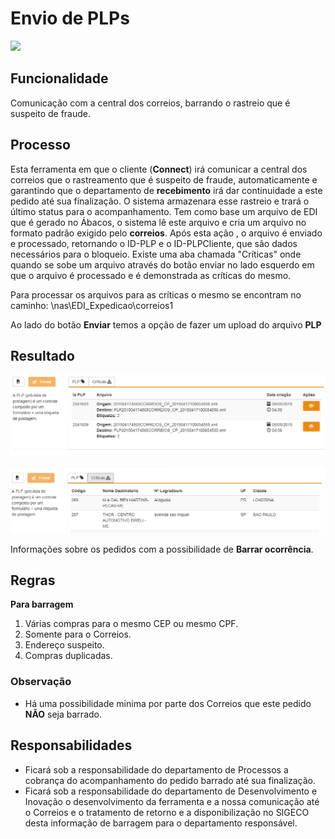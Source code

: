 # Envio de PLPs

![](http://developers.connectparts.com.br/imagens/fluxoBarragem01.png)

## Funcionalidade

Comunicação com a central dos correios, barrando o rastreio que é suspeito de fraude.

## Processo

Esta ferramenta em que o cliente \(**Connect**\) irá comunicar a central dos correios que o rastreamento que é suspeito de fraude, automaticamente e garantindo que o departamento de **recebimento** irá dar continuidade a este pedido até sua finalização. O sistema armazenara esse rastreio e trará o último status para o acompanhamento. Tem como base um arquivo de EDI que é gerado no Ábacos, o sistema lê este arquivo e cria um arquivo no formato padrão exigido pelo **correios**. Após esta ação , o arquivo é enviado e processado, retornando o ID-PLP e o ID-PLPCliente, que são dados necessários para o bloqueio. Existe uma aba chamada "Críticas" onde quando se sobe um arquivo através do botão enviar no lado esquerdo em que o arquivo é processado e é demonstrada as críticas do mesmo.

Para processar os arquivos para as críticas o mesmo se encontram no caminho: \nas\EDI\_Expedicao\correios1

Ao lado do botão **Enviar** temos a opção de fazer um upload do arquivo **PLP**

## Resultado

![](../../.gitbook/assets/image.png)

![](../../.gitbook/assets/image-56.png)

Informações sobre os pedidos com a possibilidade de **Barrar ocorrência**.

## Regras

**Para barragem**

1. Várias compras para o mesmo CEP ou mesmo CPF.
2. Somente para o Correios.
3. Endereço suspeito.
4. Compras duplicadas.

### Observação

* Há uma possibilidade minima por parte dos Correios que este pedido **NÃO** seja barrado.

## Responsabilidades

* Ficará sob a responsabilidade do departamento de Processos a cobrança do acompanhamento do pedido barrado até sua finalização.
* Ficará sob a responsabilidade do departamento de Desenvolvimento e Inovação o desenvolvimento da ferramenta e a nossa comunicação até o Correios e o tratamento de retorno e a disponibilização no SIGECO desta informação de barragem para o departamento responsável.

